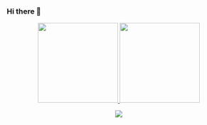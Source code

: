 <!--
### Hi there 👋

<div align="center">
  <a href="https://github.com/socram">
  <img height="180em" src="https://github-readme-stats.vercel.app/api?username=socram&show_icons=true&theme=chartreuse-dark&include_all_commits=true&count_private=true"/>
  <img height="180em" src="https://github-readme-stats.vercel.app/api/top-langs/?username=socram&layout=compact&langs_count=7&theme=chartreuse-dark"/>
</div>
<p align="center"><img align="center" src="https://profile-counter.glitch.me/socram/count.svg" /></p> 

-->
  ### Hi there 👋

<div align="center">
  <a href="https://github.com/joaolima16">
  <img height="180em" src="https://github-readme-stats.vercel.app/api?username=socram&show_icons=true&theme=chartreuse-ligth&include_all_commits=true&count_private=true"/>
  <img height="180em" src="https://github-readme-stats.vercel.app/api/top-langs/?username=socram&layout=compact&langs_count=7&theme=chartreuse-ligth"/>
</div>
<p align="center"><img align="center" src="https://profile-counter.glitch.me/socram/count.svg" /></p> 
